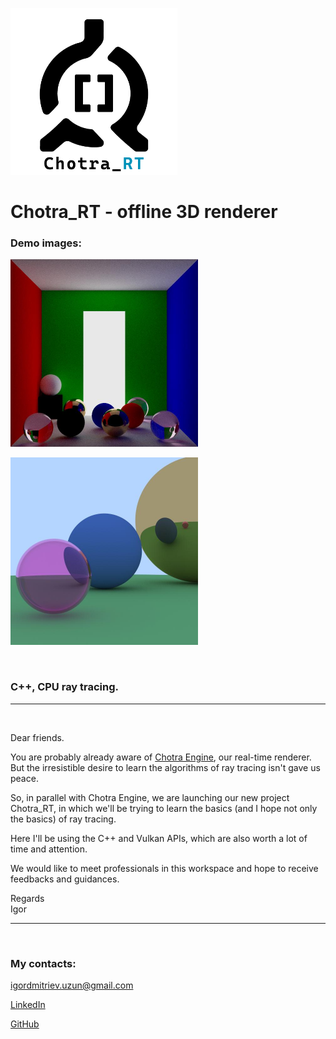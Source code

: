 <p>
    <img src="logo/Logo_RT_png.png" width="267"
         height="267" alt="Logo">
</p>

<h1><strong>Chotra_RT - offline 3D renderer</strong></h1>   

<h3><strong>Demo images: </strong></h3>

<p>
    <a href="https://www.linkedin.com/posts/igor-uzun_dont-be-afraid-of-shadows-they-mean-the-activity-7123682508797272065-nwZf?utm_source=share&utm_medium=member_desktop" target="_blank">
        <img src="logo/img2.jpeg" width="300"
             height="300 alt="Logo">
    </a>
</p>
<p>
    <a href="https://www.linkedin.com/posts/igor-uzun_the-first-week-of-ray-tracing-in-one-weekend-activity-7123259863031328769-N6PX?utm_source=share&utm_medium=member_desktop" target="_blank">
        <img src="logo/img1.jpeg" width="300"
             height="300" alt="Logo">
    </a>
</p>

<br>
<h3><strong>
C++, CPU ray tracing. </strong></h3>
<hr>
<br>

<p>Dear friends.</p>

<p>You are probably already aware of <a href="https://github.com/Uzunig/ChotraEngine" target="_blank">Chotra Engine</a>, our real-time renderer. But the irresistible desire to learn the algorithms of ray tracing isn't gave us peace.</p>

<p>So, in parallel with Chotra Engine, we are launching our new project Chotra_RT, in which we'll be trying to learn the basics (and I hope not only the basics) of ray tracing.</p> 
<p>Here I'll be using the C++ and Vulkan APIs, which are also worth a lot of time and attention.</p>

<p>We would like to meet professionals in this workspace and hope to receive feedbacks and guidances.</p>

<p>Regards <br>Igor</p>
<hr>
<br>
<h3><strong>My contacts:</strong></h3>
<p><a href="mailto:igordmitriev@gmail.com">igordmitriev.uzun@gmail.com</a></p>
<p><a href="https://www.linkedin.com/in/igor-uzun">LinkedIn</a></p>
<p><a href="https://www.github.com/Uzunig">GitHub</a></p>
